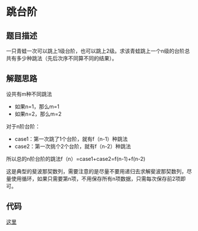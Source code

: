 # 跳台阶


## 题目描述

一只青蛙一次可以跳上1级台阶，也可以跳上2级。求该青蛙跳上一个n级的台阶总共有多少种跳法（先后次序不同算不同的结果）。

## 解题思路
设共有m种不同跳法

- 如果n=1，那么m=1
- 如果n=2，那么m=2

对于n阶台阶：

- case1：第一次跳了1个台阶，就有f（n-1）种跳法
- case2：第一次挑个2个台阶，就有f（n-2）种跳法

所以总的n阶台阶的跳法f（n）=case1+case2=f(n-1)+f(n-2)

这是典型的斐波那契数列，需要注意的是尽量不要用递归去求解斐波那契数列，尽量使用循环，如果只需要第n项，不用保存所有n项数据，只需每次保存前2项即可。

## 代码

[这里](../Code/7.py)